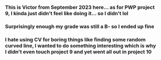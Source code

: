 ### This is Victor from September 2023 here... as for PWP project 9, I kinda just didn't feel like doing it... so I didn't lol
### Surprisingly enough my grade was still a B- so I ended up fine
### I hate using CV for boring things like finding some random curved line, I wanted to do something interesting which is why I didn't even touch project 9 and yet went all out in project 10
